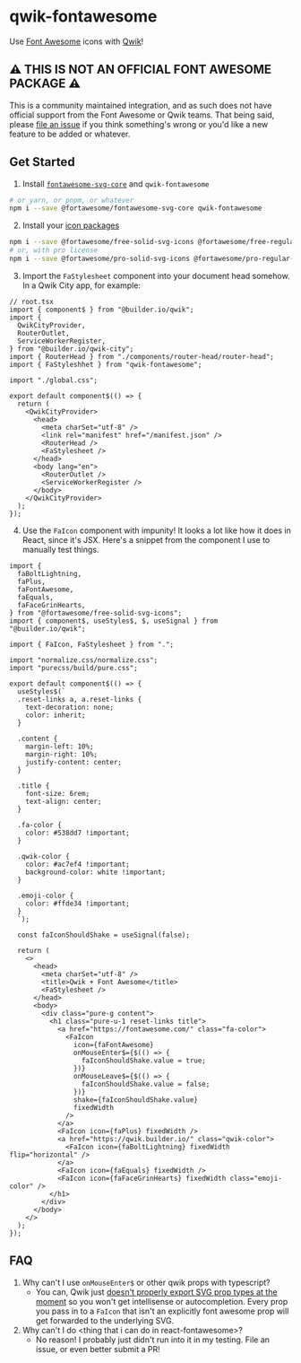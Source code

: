 # qwik-fontawesome

Use [Font Awesome](https://fontawesome.com/) icons with [Qwik](https://qwik.builder.io/)!

## ⚠️ THIS IS NOT AN OFFICIAL FONT AWESOME PACKAGE ⚠️

This is a community maintained integration, and as such does not have official support from the Font Awesome or Qwik teams. That being said, please [file an issue](https://github.com/caass/qwik-fontawesome/issues/new/choose) if you think something's wrong or you'd like a new feature to be added or whatever.

## Get Started

1. Install [`fontawesome-svg-core`](https://www.npmjs.com/package/@fortawesome/fontawesome-svg-core) and `qwik-fontawesome`

```sh
# or yarn, or pnpm, or whatever
npm i --save @fortawesome/fontawesome-svg-core qwik-fontawesome
```

2. Install your [icon packages](https://fontawesome.com/docs/apis/javascript/import-icons#package-names)

```sh
npm i --save @fortawesome/free-solid-svg-icons @fortawesome/free-regular-svg-icons @fortawesome/free-brands-svg-icons
# or, with pro license
npm i --save @fortawesome/pro-solid-svg-icons @fortawesome/pro-regular-svg-icons # ...
```

3. Import the `FaStylesheet` component into your document head somehow. In a Qwik City app, for example:

```tsx
// root.tsx
import { component$ } from "@builder.io/qwik";
import {
  QwikCityProvider,
  RouterOutlet,
  ServiceWorkerRegister,
} from "@builder.io/qwik-city";
import { RouterHead } from "./components/router-head/router-head";
import { FaStyleshhet } from "qwik-fontawesome";

import "./global.css";

export default component$(() => {
  return (
    <QwikCityProvider>
      <head>
        <meta charSet="utf-8" />
        <link rel="manifest" href="/manifest.json" />
        <RouterHead />
        <FaStylesheet />
      </head>
      <body lang="en">
        <RouterOutlet />
        <ServiceWorkerRegister />
      </body>
    </QwikCityProvider>
  );
});
```

4. Use the `FaIcon` component with impunity! It looks a lot like how it does in React, since it's JSX. Here's a snippet from the component I use to manually test things.

```tsx
import {
  faBoltLightning,
  faPlus,
  faFontAwesome,
  faEquals,
  faFaceGrinHearts,
} from "@fortawesome/free-solid-svg-icons";
import { component$, useStyles$, $, useSignal } from "@builder.io/qwik";

import { FaIcon, FaStylesheet } from ".";

import "normalize.css/normalize.css";
import "purecss/build/pure.css";

export default component$(() => {
  useStyles$(`
  .reset-links a, a.reset-links {
    text-decoration: none;
    color: inherit;
  }

  .content {
    margin-left: 10%;
    margin-right: 10%;
    justify-content: center;
  }

  .title {
    font-size: 6rem;
    text-align: center;
  }
  
  .fa-color {
    color: #538dd7 !important;
  }

  .qwik-color {
    color: #ac7ef4 !important;
    background-color: white !important;
  }

  .emoji-color {
    color: #ffde34 !important;
  }
  `);

  const faIconShouldShake = useSignal(false);

  return (
    <>
      <head>
        <meta charSet="utf-8" />
        <title>Qwik + Font Awesome</title>
        <FaStylesheet />
      </head>
      <body>
        <div class="pure-g content">
          <h1 class="pure-u-1 reset-links title">
            <a href="https://fontawesome.com/" class="fa-color">
              <FaIcon
                icon={faFontAwesome}
                onMouseEnter$={$(() => {
                  faIconShouldShake.value = true;
                })}
                onMouseLeave$={$(() => {
                  faIconShouldShake.value = false;
                })}
                shake={faIconShouldShake.value}
                fixedWidth
              />
            </a>
            <FaIcon icon={faPlus} fixedWidth />
            <a href="https://qwik.builder.io/" class="qwik-color">
              <FaIcon icon={faBoltLightning} fixedWidth flip="horizontal" />
            </a>
            <FaIcon icon={faEquals} fixedWidth />
            <FaIcon icon={faFaceGrinHearts} fixedWidth class="emoji-color" />
          </h1>
        </div>
      </body>
    </>
  );
});
```

## FAQ

1. Why can't I use `onMouseEnter$` or other qwik props with typescript?
   - You can, Qwik just [doesn't properly export SVG prop types at the moment](https://github.com/caass/qwik-fontawesome/issues/1) so you won't get intellisense or autocompletion. Every prop you pass in to a `FaIcon` that isn't an explicitly font awesome prop will get forwarded to the underlying SVG.
2. Why can't I do \<thing that i can do in react-fontawesome\>?
   - No reason! I probably just didn't run into it in my testing. File an issue, or even better submit a PR!
